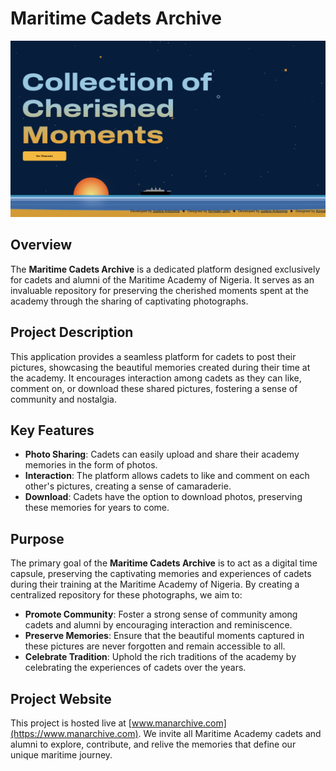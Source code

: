 # Maritime Cadets Archive

![Maritime Cadets Archive](public/readMe.png)

## Overview

The **Maritime Cadets Archive** is a dedicated platform designed exclusively for cadets and alumni of the Maritime Academy of Nigeria. It serves as an invaluable repository for preserving the cherished moments spent at the academy through the sharing of captivating photographs.

## Project Description

This application provides a seamless platform for cadets to post their pictures, showcasing the beautiful memories created during their time at the academy. It encourages interaction among cadets as they can like, comment on, or download these shared pictures, fostering a sense of community and nostalgia.

## Key Features

- **Photo Sharing**: Cadets can easily upload and share their academy memories in the form of photos.
- **Interaction**: The platform allows cadets to like and comment on each other's pictures, creating a sense of camaraderie.
- **Download**: Cadets have the option to download photos, preserving these memories for years to come.

## Purpose

The primary goal of the **Maritime Cadets Archive** is to act as a digital time capsule, preserving the captivating memories and experiences of cadets during their training at the Maritime Academy of Nigeria. By creating a centralized repository for these photographs, we aim to:

- **Promote Community**: Foster a strong sense of community among cadets and alumni by encouraging interaction and reminiscence.
- **Preserve Memories**: Ensure that the beautiful moments captured in these pictures are never forgotten and remain accessible to all.
- **Celebrate Tradition**: Uphold the rich traditions of the academy by celebrating the experiences of cadets over the years.

## Project Website

This project is hosted live at [www.manarchive.com](https://www.manarchive.com). We invite all Maritime Academy cadets and alumni to explore, contribute, and relive the memories that define our unique maritime journey.
